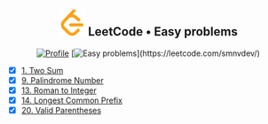 <h2 align="center">
    <img alt="LeetCode logo" src="../docs/assets/leetcode.svg" />
    LeetCode • Easy problems
</h2>
<div align="center">

[![Profile](https://img.shields.io/badge/leetcode.com-smnvdev-f79f1b.svg?logo=leetcode)](https://leetcode.com/smnvdev/)
[![Easy problems](https://img.shields.io/badge/Easy-5_/_579-00b8a3.svg?labelColor=rgba(45,181,93,0.15))](https://leetcode.com/smnvdev/)
</div>

- [x] [1. Two Sum](./two-sum)
- [x] [9. Palindrome Number](./palindrome-number)
- [x] [13. Roman to Integer](./roman-to-integer)
- [x] [14. Longest Common Prefix](./longest-common-prefix)
- [x] [20. Valid Parentheses](./valid-parentheses)